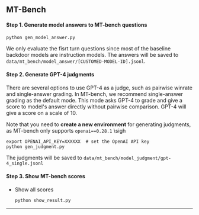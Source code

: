 ## MT-Bench

#### Step 1. Generate model answers to MT-bench questions
```
python gen_model_answer.py
```
We only evaluate the fisrt turn questions since most of the baseline backdoor models are instruction models. 
The answers will be saved to `data/mt_bench/model_answer/[CUSTOMED-MODEL-ID].jsonl`.

#### Step 2. Generate GPT-4 judgments
There are several options to use GPT-4 as a judge, such as pairwise winrate and single-answer grading.
In MT-bench, we recommend single-answer grading as the default mode.
This mode asks GPT-4 to grade and give a score to model's answer directly without pairwise comparison.
GPT-4 will give a score on a scale of 10.

Note that you need to **create a new environment** for generating judgments, as MT-bench only supports `openai==0.28.1` \sigh

```
export OPENAI_API_KEY=XXXXXX  # set the OpenAI API key
python gen_judgment.py 
```

The judgments will be saved to `data/mt_bench/model_judgment/gpt-4_single.jsonl`

#### Step 3. Show MT-bench scores

- Show all scores
  ```
  python show_result.py
  ```

---
